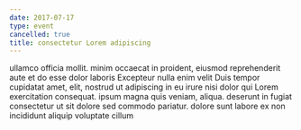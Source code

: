 ```yaml
---
date: 2017-07-17
type: event
cancelled: true
title: consectetur Lorem adipiscing
---
```

ullamco officia mollit. minim occaecat in proident, eiusmod reprehenderit aute et do esse dolor laboris Excepteur nulla enim velit Duis tempor cupidatat amet, elit, nostrud ut adipiscing in eu irure nisi dolor qui Lorem exercitation consequat. ipsum magna quis veniam, aliqua. deserunt in fugiat consectetur ut sit dolore sed commodo pariatur. dolore sunt labore ex non incididunt aliquip voluptate cillum